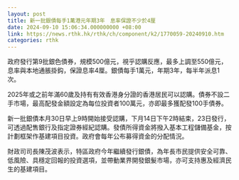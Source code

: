 ```yaml
---
layout: post
title: 新一批銀債每手1萬港元年期3年　息率保證不少於4厘
date: 2024-09-10 15:06:34.000000000 +08:00
link: https://news.rthk.hk/rthk/ch/component/k2/1770059-20240910.htm
categories: rthk
---
```


政府發行第9批銀色債券，規模500億元，視乎認購反應，最多上調至550億元，息率與本地通脹掛鈎，保證息率4厘。銀債每手1萬元，年期3年，每半年派息1次。

2025年或之前年滿60歲及持有有效香港身分證的香港居民可以認購。債券不設二手市場，最高配發金額設定為每位投資者100萬元，亦即最多獲配發100手債券。

新一批銀債本月30日早上9時開始接受認購，下月14日下午2時結束，23日發行，可透過配售銀行及指定證券經紀認購。發債所得資金將撥入基本工程儲備基金，按計劃框架作基建項目投資。政府會每年公布募得資金的分配情況。

財政司司長陳茂波表示，特區政府今年繼續發行銀債，為年長市民提供安全可靠、低風險、具穩定回報的投資選項，並帶動業界開發銀髮市場，亦可支持惠及經濟民生的基建項目。
